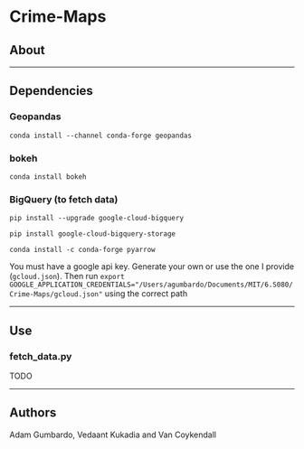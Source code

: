 # Crime-Maps
## About

---

## Dependencies

### Geopandas
`conda install --channel conda-forge geopandas`

### bokeh
`conda install bokeh`

### BigQuery (to fetch data)
`pip install --upgrade google-cloud-bigquery`

`pip install google-cloud-bigquery-storage`

`conda install -c conda-forge pyarrow`

You must have a google api key. Generate your own or use the one I provide (`gcloud.json`). Then run `export GOOGLE_APPLICATION_CREDENTIALS="/Users/agumbardo/Documents/MIT/6.S080/Crime-Maps/gcloud.json"` using the correct path

---

## Use

### fetch_data.py

TODO
___

## Authors
Adam Gumbardo, Vedaant Kukadia and Van Coykendall
